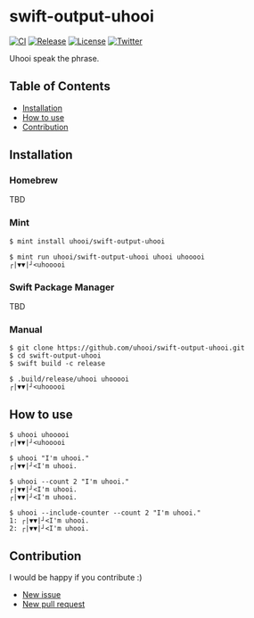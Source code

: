 # swift-output-uhooi

[![CI](https://github.com/uhooi/swift-output-uhooi/actions/workflows/main.yml/badge.svg?branch=main)](https://github.com/uhooi/swift-output-uhooi/actions/workflows/main.yml)
[![Release](https://img.shields.io/github/v/release/uhooi/swift-output-uhooi)](https://github.com/uhooi/swift-output-uhooi/releases/latest)
[![License](https://img.shields.io/github/license/uhooi/swift-output-uhooi)](https://github.com/uhooi/swift-output-uhooi/blob/main/LICENSE)
[![Twitter](https://img.shields.io/twitter/follow/the_uhooi?style=social)](https://twitter.com/the_uhooi)

Uhooi speak the phrase.

## Table of Contents

- [Installation](#installation)
- [How to use](#how-to-use)
- [Contribution](#contribution)

## Installation

### Homebrew

TBD

### Mint

```shell
$ mint install uhooi/swift-output-uhooi

$ mint run uhooi/swift-output-uhooi uhooi uhooooi
┌|▼▼|┘<uhooooi
```

### Swift Package Manager

TBD

### Manual

```shell
$ git clone https://github.com/uhooi/swift-output-uhooi.git
$ cd swift-output-uhooi
$ swift build -c release

$ .build/release/uhooi uhooooi
┌|▼▼|┘<uhooooi
```

## How to use

```
$ uhooi uhooooi
┌|▼▼|┘<uhooooi

$ uhooi "I'm uhooi."
┌|▼▼|┘<I'm uhooi.

$ uhooi --count 2 "I'm uhooi."
┌|▼▼|┘<I'm uhooi.
┌|▼▼|┘<I'm uhooi.

$ uhooi --include-counter --count 2 "I'm uhooi."
1: ┌|▼▼|┘<I'm uhooi.
2: ┌|▼▼|┘<I'm uhooi.
```

## Contribution

I would be happy if you contribute :)

- [New issue](https://github.com/uhooi/swift-output-uhooi/issues/new)
- [New pull request](https://github.com/uhooi/swift-output-uhooi/compare)
